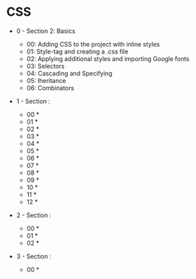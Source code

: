 # CSS

* 0 - Section 2: Basics
    * 00: Adding CSS to the project with inline styles
    * 01: Style-tag and creating a .css file
    * 02: Applying additional styles and importing Google fonts
    * 03: Selectors
    * 04: Cascading and Specifying
    * 05: Iheritance
    * 06: Combinators

* 1 - Section : 
    * 00
        * 
    * 01
        * 
    * 02
        * 
    * 03
        * 
    * 04
        * 
    * 05
        * 
    * 06
        * 
    * 07
        * 
    * 08
        * 
    * 09
        * 
    * 10
        * 
    * 11
        * 
    * 12
        * 

* 2 - Section : 
    * 00
        * 
    * 01
        * 
    * 02
        * 

* 3 - Section : 
    * 00
        * 
